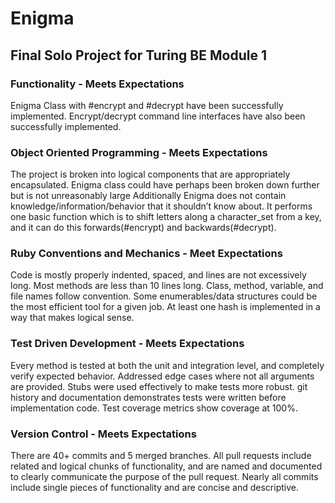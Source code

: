 # Enigma
## Final Solo Project for Turing BE Module 1

### Functionality - Meets Expectations
Enigma Class with #encrypt and #decrypt have been successfully implemented.
Encrypt/decrypt command line interfaces have also been successfully implemented.

### Object Oriented Programming - Meets Expectations
The project is broken into logical components that are appropriately encapsulated.
Enigma class could have perhaps been broken down further but is not unreasonably large
Additionally Enigma does not contain knowledge/information/behavior that it shouldn’t know about.
It performs one basic function which is to shift letters along a character_set from a key, and it can do this forwards(#encrypt) and backwards(#decrypt).

### Ruby Conventions and Mechanics - Meet Expectations
Code is mostly properly indented, spaced, and lines are not excessively long.
Most methods are less than 10 lines long.
Class, method, variable, and file names follow convention.
Some enumerables/data structures could be the most efficient tool for a given job.
At least one hash is implemented in a way that makes logical sense.

### Test Driven Development - Meets Expectations
Every method is tested at both the unit and integration level, and completely verify expected behavior.
Addressed edge cases where not all arguments are provided.
Stubs were used effectively to make tests more robust.
git history and documentation demonstrates tests were written before implementation code.
Test coverage metrics show coverage at 100%.

### Version Control - Meets Expectations
There are 40+ commits and 5 merged branches.
All pull requests include related and logical chunks of functionality, and are named and documented to clearly communicate the purpose of the pull request.
Nearly all commits include single pieces of functionality and are concise and descriptive.
